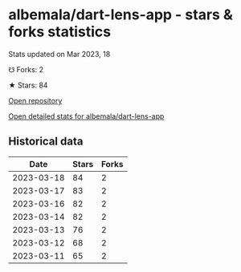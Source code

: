 # albemala/dart-lens-app - stars & forks statistics

Stats updated on Mar 2023, 18

☋ Forks: 2

★ Stars: 84

[Open repository](https://github.com/albemala/dart-lens-app)

[Open detailed stats for albemala/dart-lens-app](https://reviewgithub.com/rep/albemala/dart-lens-app)

## Historical data
| Date | Stars | Forks |
|------|-------|-------|
| 2023-03-18 | 84 | 2 | 
| 2023-03-17 | 83 | 2 | 
| 2023-03-16 | 82 | 2 | 
| 2023-03-14 | 82 | 2 | 
| 2023-03-13 | 76 | 2 | 
| 2023-03-12 | 68 | 2 | 
| 2023-03-11 | 65 | 2 | 

